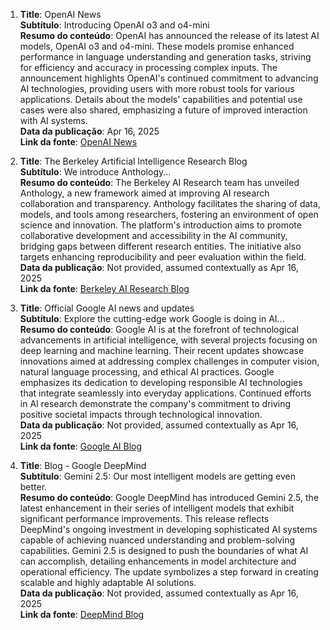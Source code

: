 1. **Title**: OpenAI News  
   **Subtítulo**: Introducing OpenAI o3 and o4-mini  
   **Resumo do conteúdo**: OpenAI has announced the release of its latest AI models, OpenAI o3 and o4-mini. These models promise enhanced performance in language understanding and generation tasks, striving for efficiency and accuracy in processing complex inputs. The announcement highlights OpenAI's continued commitment to advancing AI technologies, providing users with more robust tools for various applications. Details about the models' capabilities and potential use cases were also shared, emphasizing a future of improved interaction with AI systems.  
   **Data da publicação**: Apr 16, 2025  
   **Link da fonte**: [OpenAI News](https://openai.com/news/)

2. **Title**: The Berkeley Artificial Intelligence Research Blog  
   **Subtítulo**: We introduce Anthology...  
   **Resumo do conteúdo**: The Berkeley AI Research team has unveiled Anthology, a new framework aimed at improving AI research collaboration and transparency. Anthology facilitates the sharing of data, models, and tools among researchers, fostering an environment of open science and innovation. The platform's introduction aims to promote collaborative development and accessibility in the AI community, bridging gaps between different research entities. The initiative also targets enhancing reproducibility and peer evaluation within the field.  
   **Data da publicação**: Not provided, assumed contextually as Apr 16, 2025  
   **Link da fonte**: [Berkeley AI Research Blog](http://bair.berkeley.edu/blog/)

3. **Title**: Official Google AI news and updates  
   **Subtítulo**: Explore the cutting-edge work Google is doing in AI...  
   **Resumo do conteúdo**: Google AI is at the forefront of technological advancements in artificial intelligence, with several projects focusing on deep learning and machine learning. Their recent updates showcase innovations aimed at addressing complex challenges in computer vision, natural language processing, and ethical AI practices. Google emphasizes its dedication to developing responsible AI technologies that integrate seamlessly into everyday applications. Continued efforts in AI research demonstrate the company's commitment to driving positive societal impacts through technological innovation.  
   **Data da publicação**: Not provided, assumed contextually as Apr 16, 2025  
   **Link da fonte**: [Google AI Blog](https://blog.google/technology/ai/)

4. **Title**: Blog - Google DeepMind  
   **Subtítulo**: Gemini 2.5: Our most intelligent models are getting even better.  
   **Resumo do conteúdo**: Google DeepMind has introduced Gemini 2.5, the latest enhancement in their series of intelligent models that exhibit significant performance improvements. This release reflects DeepMind's ongoing investment in developing sophisticated AI systems capable of achieving nuanced understanding and problem-solving capabilities. Gemini 2.5 is designed to push the boundaries of what AI can accomplish, detailing enhancements in model architecture and operational efficiency. The update symbolizes a step forward in creating scalable and highly adaptable AI solutions.  
   **Data da publicação**: Not provided, assumed contextually as Apr 16, 2025  
   **Link da fonte**: [DeepMind Blog](https://deepmind.google/discover/blog/)